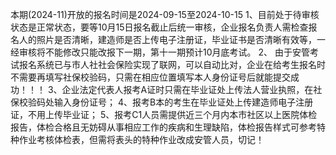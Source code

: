 本期(2024-11)开放的报名时间是2024-09-15至2024-10-15
1、目前处于待审核状态是正常状态，要等10月15日报名截止后统一审核，企业报名负责人需检查报名人的照片是否清晰，建造师是否上传电子注册证，毕业证书是否清晰有效等，一经审核将不能修改只能改报下一期，第十一期预计10月底考试。
2、 由于安管考试报名系统已与市人社社会保险实现了联网，可以自动比对，企业在给考生报名时不需要再填写社保校验码，只需在相应位置填写本人身份证号后就能提交成功！！！
3、企业法定代表人报考A证时只需在毕业证处上传法人营业执照，在社保校验码处输入身份证号；
4、报考B本的考生在毕业证处上传建造师电子注册证，不用上传毕业证；
5、报考C1人员需提供近三个月内本市社区以上医院体检报告，体检合格且无妨碍从事相应工作的疾病和生理缺陷，体检报告样式可参考特种作业考核体检表，但需将表头的特种作业改成安管人员，切记！
